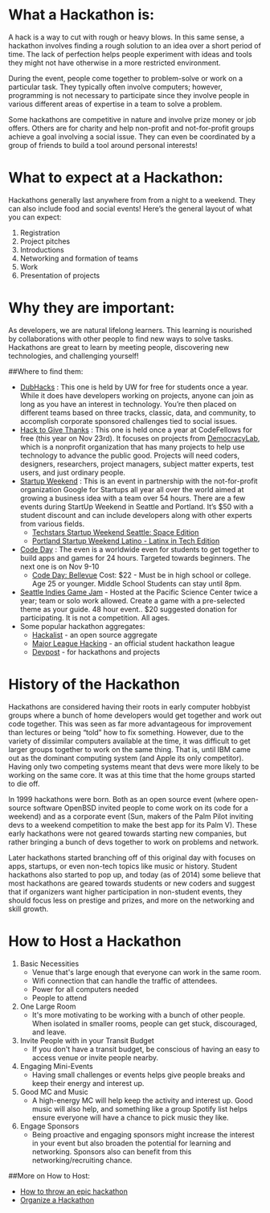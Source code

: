 # What a Hackathon is:

A hack is a way to cut with rough or heavy blows. In this same sense, a hackathon involves finding a rough solution to an idea over a short period of time. The lack of perfection helps people experiment with ideas and tools they might not have otherwise in a more restricted environment.

During the event, people come together to problem-solve or work on a particular task. They typically often involve computers; however, programming is not necessary to participate since they involve people in various different areas of expertise in a team to solve a problem. 

Some hackathons are competitive in nature and involve prize money or job offers. Others are for charity and help non-profit and not-for-profit groups achieve a goal involving a social issue. They can even be coordinated by a group of friends to build a tool around personal interests! 

# What to expect at a Hackathon:

Hackathons generally last anywhere from from a night to a weekend. They can also include food and social events! Here’s the general layout of what you can expect:

1. Registration
2. Project pitches
3. Introductions
4. Networking and formation of teams
5. Work 
6. Presentation of projects


# Why they are important:

As developers, we are natural lifelong learners. This learning is nourished by collaborations with other people to find new ways to solve tasks. Hackathons are great to learn by meeting people, discovering new technologies, and challenging yourself!

##Where to find them:
- [DubHacks](https://dubhacks.co/faq) : This one is held by UW for free for students once a year. While it does have developers working on projects, anyone can join as long as you have an interest in technology. You’re then placed on different teams based on three tracks, classic, data, and community, to accomplish corporate sponsored challenges tied to social issues.
- [Hack to Give Thanks](https://www.eventbrite.com/e/hack-to-give-thanks-tickets-73598435903?aff=ebdssbdestsearch) : This one is held once a year at CodeFellows for free (this year on Nov 23rd). It focuses on projects from [DemocracyLab](https://www.democracylab.org/index/?section=FindProjects&showSplash=1), which is a nonprofit organization that has many projects to help use technology to advance the public good. Projects will need coders, designers, researchers, project managers, subject matter experts, test users, and just ordinary people. 
- [Startup Weekend](https://startupweekend.org/) : This is an event in partnership with the not-for-profit organization Google for Startups all year all over the world aimed at growing a business idea with a team over 54 hours. There are a few events during StartUp Weekend in Seattle and Portland. It’s $50 with a student discount and can include developers along with other experts from various fields.
	* [Techstars Startup Weekend Seattle: Space Edition](http://communities.techstars.com/usa/seattle/startup-weekend/14702)
	* [Portland Startup Weekend Latino - Latinx in Tech Edition](http://communities.techstars.com/usa/portland/startup-weekend/15107)
- [Code Day](https://www.codeday.org/) : The even is a worldwide even for students to get together to build apps and games for 24 hours. Targeted towards beginners. The next one is on Nov 9-10
	* [Code Day: Bellevue](https://www.codeday.org/bellevue) Cost: $22 - Must be in high school or college. Age 25 or younger. Middle School Students can stay until 8pm.
- [Seattle Indies Game Jam](https://www.eventbrite.com/e/seattle-indies-game-jam-2019-tickets-72413910957) - Hosted at the Pacific Science Center twice a year; team or solo work allowed. Create a game with a pre-selected theme as your guide. 48 hour event.. $20 suggested donation for participating. It is not a competition. All ages.
- Some popular hackathon aggregates:
	* [Hackalist](https://www.hackalist.org/) - an open source aggregate
	* [Major League Hacking](https://mlh.io/) - an official student hackathon league
	* [Devpost](https://devpost.com/) - for hackathons and projects

# History of the Hackathon

Hackathons are considered having their roots in early computer hobbyist groups where a bunch of home developers would get together and work out code together. This was seen as far more advantageous for improvement than lectures or being “told” how to fix something. However, due to the variety of dissimilar computers available at the time, it was difficult to get larger groups together to work on the same thing. That is, until IBM came out as the dominant computing system (and Apple its only competitor). Having only two competing systems meant that devs were more likely to be working on the same core. It was at this time that the home groups started to die off.

In 1999 hackathons were born. Both as an open source event (where open-source software OpenBSD invited people to come work on its code for a weekend) and as a corporate event (Sun, makers of the Palm Pilot inviting devs to a weekend competition to make the best app for its Palm V). These early hackathons were not geared towards starting new companies, but rather bringing a bunch of devs together to work on problems and network.

Later hackathons started branching off of this original day with focuses on apps, startups, or even non-tech topics like music or history. Student hackathons also started to pop up, and today (as of 2014) some believe that most hackathons are geared towards students or new coders and suggest that if organizers want higher participation in non-student events, they should focus less on prestige and prizes, and more on the networking and skill growth.

# How to Host a Hackathon

1. Basic Necessities
	* Venue that's large enough that everyone can work in the same room.
	* Wifi connection that can handle the traffic of attendees.
	* Power for all computers needed
	* People to attend
2. One Large Room
	* It's more motivating to be working with a bunch of other people. When isolated in smaller rooms, people can get stuck, discouraged, and leave.
3. Invite People with in your Transit Budget
	* If you don't have a transit budget, be conscious of having an easy to access venue or invite people nearby.
4. Engaging Mini-Events
	* Having small challenges or events helps give people breaks and keep their energy and interest up.
5. Good MC and Music
	* A high-energy MC will help keep the activity and interest up. Good music will also help, and something like a group Spotify list helps ensure everyone will have a chance to pick music they like.
6. Engage Sponsors
	* Being proactive and engaging sponsors might increase the interest in your event but also broaden the potential for learning and networking. Sponsors also can benefit from this networking/recruiting chance.

##More on How to Host:
- [How to throw an epic hackathon](https://news.mlh.io/how-to-throw-an-epic-hackathon-07-07-2014)
- [Organize a Hackathon](https://www.wikihow.com/Organize-a-Hackathon) 

